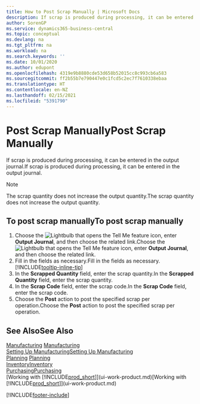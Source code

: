 ```yaml
---
title: How to Post Scrap Manually | Microsoft Docs
description: If scrap is produced during processing, it can be entered in the output journal. Note that the scrap quantity does not increase the output quantity.
author: SorenGP
ms.service: dynamics365-business-central
ms.topic: conceptual
ms.devlang: na
ms.tgt_pltfrm: na
ms.workload: na
ms.search.keywords: ''
ms.date: 10/01/2020
ms.author: edupont
ms.openlocfilehash: 4319e9b8880cde53d658b52015cc8c993cb6a583
ms.sourcegitcommit: ff2b55b7e790447e0c1fcd5c2ec7f7610338ebaa
ms.translationtype: HT
ms.contentlocale: en-NZ
ms.lasthandoff: 02/15/2021
ms.locfileid: "5391790"
---
```

# <a name="post-scrap-manually"></a><span data-ttu-id="92879-104">Post Scrap Manually</span><span class="sxs-lookup"><span data-stu-id="92879-104">Post Scrap Manually</span></span>
<span data-ttu-id="92879-105">If scrap is produced during processing, it can be entered in the output journal.</span><span class="sxs-lookup"><span data-stu-id="92879-105">If scrap is produced during processing, it can be entered in the output journal.</span></span> 

> [!NOTE]
> <span data-ttu-id="92879-106">The scrap quantity does not increase the output quantity.</span><span class="sxs-lookup"><span data-stu-id="92879-106">The scrap quantity does not increase the output quantity.</span></span>  

## <a name="to-post-scrap-manually"></a><span data-ttu-id="92879-107">To post scrap manually</span><span class="sxs-lookup"><span data-stu-id="92879-107">To post scrap manually</span></span>  
1. <span data-ttu-id="92879-108">Choose the ![Lightbulb that opens the Tell Me feature](media/ui-search/search_small.png "Tell me what you want to do") icon, enter **Output Journal**, and then choose the related link.</span><span class="sxs-lookup"><span data-stu-id="92879-108">Choose the ![Lightbulb that opens the Tell Me feature](media/ui-search/search_small.png "Tell me what you want to do") icon, enter **Output Journal**, and then choose the related link.</span></span>  
2. <span data-ttu-id="92879-109">Fill in the fields as necessary.</span><span class="sxs-lookup"><span data-stu-id="92879-109">Fill in the fields as necessary.</span></span> [!INCLUDE[tooltip-inline-tip](includes/tooltip-inline-tip_md.md)]  
3. <span data-ttu-id="92879-110">In the **Scrapped Quantity** field, enter the scrap quantity.</span><span class="sxs-lookup"><span data-stu-id="92879-110">In the **Scrapped Quantity** field, enter the scrap quantity.</span></span>  
4. <span data-ttu-id="92879-111">In the **Scrap Code** field, enter the scrap code.</span><span class="sxs-lookup"><span data-stu-id="92879-111">In the **Scrap Code** field, enter the scrap code.</span></span>  
5. <span data-ttu-id="92879-112">Choose the **Post** action to post the specified scrap per operation.</span><span class="sxs-lookup"><span data-stu-id="92879-112">Choose the **Post** action to post the specified scrap per operation.</span></span>  

## <a name="see-also"></a><span data-ttu-id="92879-113">See Also</span><span class="sxs-lookup"><span data-stu-id="92879-113">See Also</span></span>  
<span data-ttu-id="92879-114">[Manufacturing](production-manage-manufacturing.md)  </span><span class="sxs-lookup"><span data-stu-id="92879-114">[Manufacturing](production-manage-manufacturing.md)  </span></span>  
[<span data-ttu-id="92879-115">Setting Up Manufacturing</span><span class="sxs-lookup"><span data-stu-id="92879-115">Setting Up Manufacturing</span></span>](production-configure-production-processes.md)  
<span data-ttu-id="92879-116">[Planning](production-planning.md)    </span><span class="sxs-lookup"><span data-stu-id="92879-116">[Planning](production-planning.md)    </span></span>  
[<span data-ttu-id="92879-117">Inventory</span><span class="sxs-lookup"><span data-stu-id="92879-117">Inventory</span></span>](inventory-manage-inventory.md)  
[<span data-ttu-id="92879-118">Purchasing</span><span class="sxs-lookup"><span data-stu-id="92879-118">Purchasing</span></span>](purchasing-manage-purchasing.md)  
<span data-ttu-id="92879-119">[Working with [!INCLUDE[prod_short](includes/prod_short.md)]](ui-work-product.md)</span><span class="sxs-lookup"><span data-stu-id="92879-119">[Working with [!INCLUDE[prod_short](includes/prod_short.md)]](ui-work-product.md)</span></span>


[!INCLUDE[footer-include](includes/footer-banner.md)]